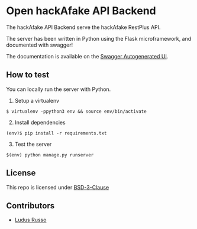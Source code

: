 # Open hackAfake API Backend

The hackAfake API Backend serve the hackAfake RestPlus API. 

The server has been written in Python using the Flask microframework, and documented with swagger!

The documentation is available on the [Swagger Autogenerated UI](https://api.hackafake.it).

## How to test

You can locally run the server with Python.

1. Setup a virtualenv

```
$ virtualenv -ppython3 env && source env/bin/activate
```

2. Install dependencies

```
(env)$ pip install -r requirements.txt
```

3. Test the server

```
$(env) python manage.py runserver
```


## License

This repo is licensed under [BSD-3-Clause](./LICENSE)

## Contributors

 - [Ludus Russo](https://ludusrusso.cc)

